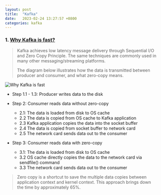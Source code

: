 ```yaml
---
layout: post
title:  "Kafka"
date:   2023-02-24 13:27:57 +0800
categories: kafka
---
```


### 1. [Why Kafka is fast?](https://twitter.com/alexxubyte/status/1506663791961919488)

> Kafka achieves low latency message delivery through Sequential I/O and Zero Copy Principle. The same techniques are commonly used in many other messaging/streaming platforms.
> 
> The diagram below illustrates how the data is transmitted between producer and consumer, and what zero-copy means.

![Why Kafka is fast](https://pbs.twimg.com/media/FOi-gjZVgAQdG9B?format=jpg&name=large)

- Step 1.1 - 1.3: Producer writes data to the disk 
 
- Step 2: Consumer reads data without zero-copy
    - 2.1: The data is loaded from disk to OS cache
    - 2.2 The data is copied from OS cache to Kafka application
    - 2.3 Kafka application copies the data into the socket buffer 
    - 2.4 The data is copied from socket buffer to network card
    - 2.5 The network card sends data out to the consumer

- Step 3: Consumer reads data with zero-copy
    - 3.1: The data is loaded from disk to OS cache
    - 3.2 OS cache directly copies the data to the network card via sendfile() command
    - 3.3 The network card sends data out to the consumer

> Zero copy is a shortcut to save the multiple data copies between application context and kernel context. This approach brings down the time by ​​approximately 65%.